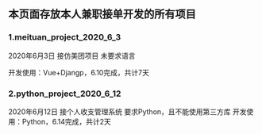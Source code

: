 ## 本页面存放本人兼职接单开发的所有项目

### 1.meituan_project_2020_6_3
2020年6月3日 接仿美团项目 未要求语言

开发使用：Vue+Djangp，6.10完成，共计7天

### 2.python_project_2020_6_12
2020年6月12日 接个人收支管理系统 要求Python，且不能使用第三方库
开发使用：Python，6.14完成，共计2天